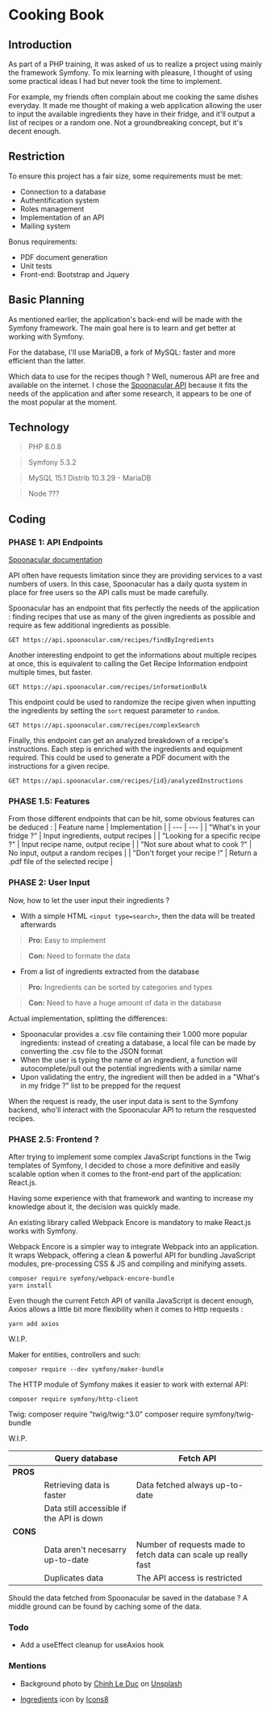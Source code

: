 # Cooking Book

## Introduction

As part of a PHP training, it was asked of us to realize a project using mainly the framework Symfony. To mix learning with pleasure, I thought of using some practical ideas I had but never took the time to implement.

For example, my friends often complain about me cooking the same dishes everyday. It made me thought of making a web application allowing the user to input the available ingredients they have in their fridge, and it'll output a list of recipes or a random one. Not a groundbreaking concept, but it's decent enough.

## Restriction

To ensure this project has a fair size, some requirements must be met:
- Connection to a database
- Authentification system
- Roles management
- Implementation of an API
- Mailing system

Bonus requirements:
- PDF document generation
- Unit tests
- Front-end: Bootstrap and Jquery

## Basic Planning

As mentioned earlier, the application's back-end will be made with the Symfony framework. The main goal here is to learn and get better at working with Symfony.

For the database, I'll use MariaDB, a fork of MySQL: faster and more efficient than the latter.

Which data to use for the recipes though ? Well, numerous API are free and available on the internet. I chose the [Spoonacular API](https://spoonacular.com/food-api) because it fits the needs of the application and after some research, it appears to be one of the most popular at the moment.

## Technology

> PHP 8.0.8

> Symfony 5.3.2

> MySQL 15.1 Distrib 10.3.29 - MariaDB

> Node ???

## Coding

### PHASE 1: API Endpoints

[Spoonacular documentation](https://spoonacular.com/food-api/docs)

API often have requests limitation since they are providing services to a vast numbers of users. In this case, Spoonacular has a daily quota system in place for free users so the API calls must be made carefully.

Spoonacular has an endpoint that fits perfectly the needs of the application : finding recipes that use as many of the given ingredients as possible and require as few additional ingredients as possible.

    GET https://api.spoonacular.com/recipes/findByIngredients

Another interesting endpoint to get the informations about multiple recipes at once, this is equivalent to calling the Get Recipe Information endpoint multiple times, but faster.

    GET https://api.spoonacular.com/recipes/informationBulk

This endpoint could be used to randomize the recipe given when inputting the ingredients by setting the `sort` request parameter to `random`.

    GET https://api.spoonacular.com/recipes/complexSearch

Finally, this endpoint can get an analyzed breakdown of a recipe's instructions. Each step is enriched with the ingredients and equipment required. This could be used to generate a PDF document with the instructions for a given recipe. 

    GET https://api.spoonacular.com/recipes/{id}/analyzedInstructions

### PHASE 1.5: Features

From those different endpoints that can be hit, some obvious features can be deduced :
| Feature name | Implementation |
| --- | --- |
| "What's in your fridge ?" | Input ingredients, output recipes |
| "Looking for a specific recipe ?" | Input recipe name, output recipe |
| "Not sure about what to cook ?" | No input, output a random recipes |
| "Don't forget your recipe !" | Return a .pdf file of the selected recipe |

### PHASE 2: User Input

Now, how to let the user input their ingredients ? 

- With a simple HTML `<input type=search>`, then the data will be treated afterwards

> **Pro:** Easy to implement

> **Con:** Need to formate the data

- From a list of ingredients extracted from the database

> **Pro:** Ingredients can be sorted by categories and types

> **Con:** Need to have a huge amount of data in the database

Actual implementation, splitting the differences:
- Spoonacular provides a .csv file containing their 1.000 more popular ingredients: instead of creating a database, a local file can be made by converting the .csv file to the JSON format
- When the user is typing the name of an ingredient, a function will autocomplete/pull out the potential ingredients with a similar name
- Upon validating the entry, the ingredient will then be added in a "What's in my fridge ?" list to be prepped for the request

When the request is ready, the user input data is sent to the Symfony backend, who'll interact with the Spoonacular API to return the resquested recipes. 

### PHASE 2.5: Frontend ?

After trying to implement some complex JavaScript functions in the Twig templates of Symfony, I decided to chose a more definitive and easily scalable option when it comes to the front-end part of the application: React.js.

Having some experience with that framework and wanting to increase my knowledge about it, the decision was quickly made.

An existing library called Webpack Encore is mandatory to make React.js works with Symfony.

Webpack Encore is a simpler way to integrate Webpack into an application. It wraps Webpack, offering a clean & powerful API for bundling JavaScript modules, pre-processing CSS & JS and compiling and minifying assets.

    composer require symfony/webpack-encore-bundle
    yarn install

Even though the current Fetch API of vanilla JavaScript is decent enough, Axios allows a little bit more flexibility when it comes to Http requests :

    yarn add axios

W.I.P.

Maker for entities, controllers and such:

    composer require --dev symfony/maker-bundle

The HTTP module of Symfony makes it easier to work with external API:

    composer require symfony/http-client

Twig:
    composer require "twig/twig:^3.0"
    composer require symfony/twig-bundle

W.I.P.

| | **Query database** | **Fetch API** |
| --- | --- | --- |
| **PROS** | | |
| | Retrieving data is faster | Data fetched always up-to-date |
| | Data still accessible if the API is down |  |
| **CONS** | | |
| | Data aren't necesarry up-to-date | Number of requests made to fetch data can scale up really fast |
| | Duplicates data | The API access is restricted |

Should the data fetched from Spoonacular be saved in the database ? A middle ground can be found by caching some of the data.

### Todo

- Add a useEffect cleanup for useAxios hook

### Mentions

- Background photo by <a href="https://unsplash.com/@mero_dnt?utm_source=unsplash&utm_medium=referral&utm_content=creditCopyText">Chinh Le Duc</a> on <a href="https://unsplash.com/s/photos/cooking?utm_source=unsplash&utm_medium=referral&utm_content=creditCopyText">Unsplash</a>

- <a target="_blank" href="https://icons8.com/icon/95456/ingredients">Ingredients</a> icon by <a target="_blank" href="https://icons8.com">Icons8</a>
  